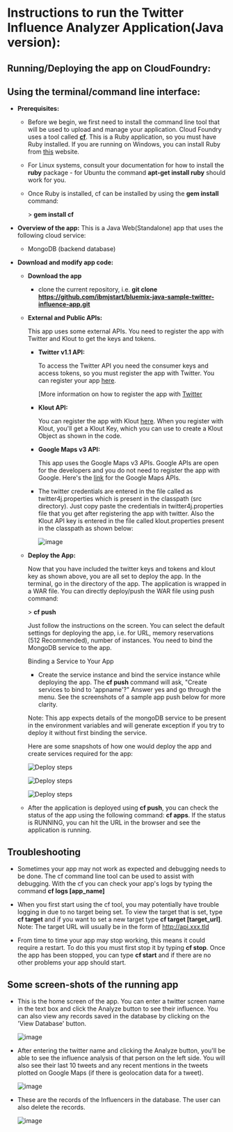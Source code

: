 Instructions to run the Twitter Influence Analyzer Application(Java version):
==========================================

Running/Deploying the app on CloudFoundry:
-------------------------------------------------------


Using the terminal/command line interface:
------------------------------------------

-   **Prerequisites:**
    -   Before we begin, we first need to install the command line tool that will be used to upload and manage your application. Cloud Foundry uses a tool called [**cf**](https://github.com/cloudfoundry/cf). This is a Ruby application, so you must have Ruby installed. If you are running on Windows, you can install Ruby from [this](http://rubyinstaller.org/downloads/) website. 
    -   For Linux systems, consult your documentation for how to install the **ruby** package - for Ubuntu the command **apt-get install ruby** should work for you.

    -   Once Ruby is installed, cf can be installed by using the **gem install** command:
        
        \> **gem install cf**


-   **Overview of the app:** This is a Java Web(Standalone) app that uses the following cloud service:
    -   MongoDB (backend database)

-   **Download and modify app code:**
    -   **Download the app**
        - clone the current repository, i.e. 
            **git clone https://github.com/ibmjstart/bluemix-java-sample-twitter-influence-app.git**

    -   **External and Public APIs:**

        This app uses some external APIs. You need to register the app with Twitter and Klout to get the keys and tokens.

        -   **Twitter v1.1 API:**

            To access the Twitter API you need the consumer keys and access tokens, so you must register the app with Twitter. You can register your app [here](https://dev.twitter.com/).

            [More information on how to register the app with [Twitter](registerTwitter.md)

        -   **Klout API:**

            You can register the app with Klout [here](http://developer.klout.com/member/). When you register with Klout, you'll get a Klout Key, which you can use to create a Klout Object as shown in the code.

        -   **Google Maps v3 API:**

            This app uses the Google Maps v3 APIs. Google APIs are open for the developers and you do not need to register the app with Google. Here's the [link](https://developers.google.com/maps/documentation/javascript/tutorial) for the Google Maps APIs.

        -   The twitter credentials are entered in the file called as twitter4j.properties which is present in the classpath (src directory). Just copy paste the credentials in twitter4j.properties file that you get after registering the app with twitter. Also the Klout API key is entered in the file called klout.properties present in the classpath as shown below:

            ![image](/images/klout_key.png)

    -   **Deploy the App:**

        Now that you have included the twitter keys and tokens and klout key as shown above, you are all set to deploy the app. In the terminal, go in the directory of the app. The application is wrapped in a WAR file. You can directly deploy/push the WAR file using push command:

        \> **cf push**

        Just follow the instructions on the screen. You can select the default settings for deploying the app, i.e. for URL, memory reservations (512 Recommended), number of instances. You need to bind the MongoDB service to the app.

        Binding a Service to Your App

        -   Create the service instance and bind the service instance while deploying the app. The **cf push** command will ask, "Create services to bind to 'appname'?" Answer yes and go through the menu. See the screenshots of a sample app push below for more clarity. 

        Note: This app expects details of the mongoDB service to be present in the environment variables and will generate exception if you try to deploy it without first binding the service.

        Here are  some snapshots of how one would deploy the app and create services required for the app: 
        
        ![Deploy steps](/images/push-app1.png)

        ![Deploy steps](/images/push-app-2.png)

        ![Deploy steps](/images/push-app-3.png)


    -   After the application is deployed using **cf push**, you can check the status of the app using the following command: **cf apps**. If the status is RUNNING, you can hit the URL in the browser and see the application is running.


Troubleshooting
-----------------------------------
-   Sometimes your app may not work as expected and debugging needs to be done. The cf command line tool can be used to assist with debugging. With the cf you can check your app's logs by typing the command **cf logs [app_name]** 

-   When you first start using the cf tool, you may potentially have trouble logging in due to no target being set. To view the target that is set, type **cf target** and if you want to set a new target type **cf target [target_url]**. Note: The target URL will usually be in the form of http://api.xxx.tld

-   From time to time your app may stop working, this means it could require a restart. To do this you must first stop it by typing **cf stop**. Once the app has been stopped, you can type **cf start** and if there are no other problems your app should start. 


Some screen-shots of the running app
------------------------------------

-   This is the home screen of the app. You can enter a twitter screen name in the text box and click the Analyze button to see their influence. You can also view any records saved in the database by clicking on the 'View Database' button.

    ![image](/images/home.png)

-   After entering the twitter name and clicking the Analyze button, you'll be able to see the influence analysis of that person on the left side. You will also see their last 10 tweets and any recent mentions in the tweets plotted on Google Maps (if there is geolocation data for a tweet).

    ![image](/images/results.png)

-   These are the records of the Influencers in the database. The user can also delete the records.

    ![image](/images/saved_records.png)

